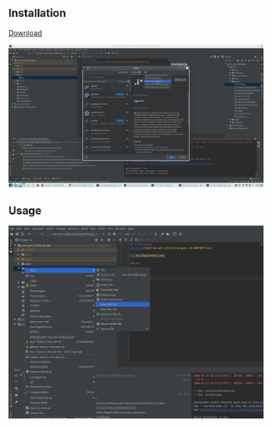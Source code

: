 ## Installation
[Download](https://github.com/mwwojcik/mw-adr-intellij-plugin/blob/master/distr/mw-adr-intellij-plugin-1.0-SNAPSHOT.zip)

![](doc/img/install.png)

## Usage

![](doc/img/usage.png)


